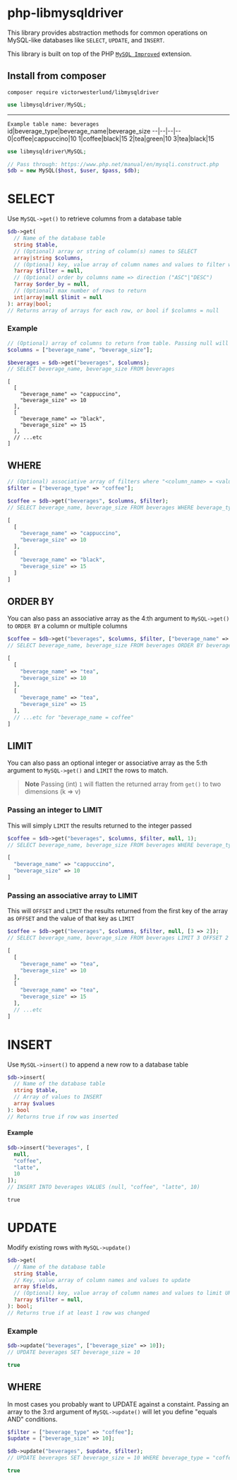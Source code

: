 # php-libmysqldriver

This library provides abstraction methods for common operations on MySQL-like databases like `SELECT`, `UPDATE`, and `INSERT`.

This library is built on top of the PHP [`MySQL Improved`](https://www.php.net/manual/en/book.mysqli.php) extension.

## Install from composer

```
composer require victorwesterlund/libmysqldriver
```

```php
use libmysqldriver/MySQL;
```

----

`Example table name: beverages`
id|beverage_type|beverage_name|beverage_size
--|--|--|--
0|coffee|cappuccino|10
1|coffee|black|15
2|tea|green|10
3|tea|black|15

```php
use libmysqldriver\MySQL;

// Pass through: https://www.php.net/manual/en/mysqli.construct.php
$db = new MySQL($host, $user, $pass, $db);
```

# SELECT

Use `MySQL->get()` to retrieve columns from a database table

```php
$db->get(
  // Name of the database table
  string $table,
  // (Optional) array or string of column(s) names to SELECT
  array|string $columns,
  // (Optional) key, value array of column names and values to filter with WHERE <column> = <value>
  ?array $filter = null,
  // (Optional) order by columns name => direction ("ASC"|"DESC")
  ?array $order_by = null,
  // (Optional) max number of rows to return
  int|array|null $limit = null
): array|bool;
// Returns array of arrays for each row, or bool if $columns = null
```

### Example
```php
// (Optional) array of columns to return from table. Passing null will return a bool if rows were matched
$columns = ["beverage_name", "beverage_size"];

$beverages = $db->get("beverages", $columns);
// SELECT beverage_name, beverage_size FROM beverages
```
```
[
  [
    "beverage_name" => "cappuccino",
    "beverage_size" => 10
  ],
  [
    "beverage_name" => "black",
    "beverage_size" => 15
  ],
  // ...etc
]
```

## WHERE

```php
// (Optional) associative array of filters where "<column_name> = <value>"
$filter = ["beverage_type" => "coffee"];

$coffee = $db->get("beverages", $columns, $filter);
// SELECT beverage_name, beverage_size FROM beverages WHERE beverage_type = "coffee"
```
```php
[
  [
    "beverage_name" => "cappuccino",
    "beverage_size" => 10
  ],
  [
    "beverage_name" => "black",
    "beverage_size" => 15
  ]
]
```

## ORDER BY

You can also pass an associative array as the 4:th argument to `MySQL->get()` to `ORDER BY` a column or multiple columns

```php
$coffee = $db->get("beverages", $columns, $filter, ["beverage_name" => "ASC"], 2);
// SELECT beverage_name, beverage_size FROM beverages ORDER BY beverage_name ASC LIMIT 2
```
```php
[
  [
    "beverage_name" => "tea",
    "beverage_size" => 10
  ],
  [
    "beverage_name" => "tea",
    "beverage_size" => 15
  ],
  // ...etc for "beverage_name = coffee"
]
```

## LIMIT

You can also pass an optional integer or associative array as the 5:th argument to `MySQL->get()` and `LIMIT` the rows to match.

> **Note**
> Passing (int) `1` will flatten the returned array from `get()` to two dimensions (k => v)

### Passing an integer to LIMIT
This will simply `LIMIT` the results returned to the integer passed

```php
$coffee = $db->get("beverages", $columns, $filter, null, 1);
// SELECT beverage_name, beverage_size FROM beverages WHERE beverage_type = "coffee" LIMIT 1
```
```php
[
  "beverage_name" => "cappuccino",
  "beverage_size" => 10
]
```

### Passing an associative array to LIMIT
This will `OFFSET` and `LIMIT` the results returned from the first key of the array as `OFFSET` and the value of that key as `LIMIT`

```php
$coffee = $db->get("beverages", $columns, $filter, null, [3 => 2]);
// SELECT beverage_name, beverage_size FROM beverages LIMIT 3 OFFSET 2
```
```php
[
  [
    "beverage_name" => "tea",
    "beverage_size" => 10
  ],
  [
    "beverage_name" => "tea",
    "beverage_size" => 15
  ],
  // ...etc
]
```

# INSERT

Use `MySQL->insert()` to append a new row to a database table

```php
$db->insert(
  // Name of the database table
  string $table,
  // Array of values to INSERT
  array $values
): bool
// Returns true if row was inserted
```

#### Example

```php
$db->insert("beverages", [
  null,
  "coffee",
  "latte",
  10
]);
// INSERT INTO beverages VALUES (null, "coffee", "latte", 10)
```
```
true
```

# UPDATE

Modify existing rows with `MySQL->update()`

```php
$db->get(
  // Name of the database table
  string $table,
  // Key, value array of column names and values to update
  array $fields,
  // (Optional) key, value array of column names and values to limit UPDATE to with WHERE <column> = <value>
  ?array $filter = null,
): bool;
// Returns true if at least 1 row was changed
```

### Example
```php
$db->update("beverages", ["beverage_size" => 10]);
// UPDATE beverages SET beverage_size = 10
```
```php
true
```

## WHERE

In most cases you probably want to UPDATE against a constaint. Passing an array to the 3:rd argument of `MySQL->update()` will let you define "equals AND" conditions.

```php
$filter = ["beverage_type" => "coffee"];
$update = ["beverage_size" => 10];

$db->update("beverages", $update, $filter);
// UPDATE beverages SET beverage_size = 10 WHERE beverage_type = "coffee"
```
```php
true
```
